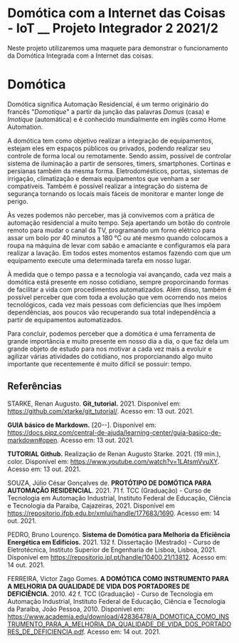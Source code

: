 # Domótica com a Internet das Coisas - IoT __ Projeto Integrador 2 2021/2

  Neste projeto utilizaremos uma maquete para demonstrar o funcionamento da Domótica Integrada com a Internet das coisas.

# Domótica


  Domótica significa Automação Residencial, é um termo originário do francês "_Domotique_" a partir da junção das palavras _Domus_ (casa) e _Imotique_ (automática) e é conhecido mundialmente em inglês como Home Automation.
   
   A domótica tem como objetivo realizar a integração de equipamentos, estejam eles em espaços públicos ou privados, podendo realizar seu controle de forma local ou remotamente. Sendo assim, possível de controlar sistema de iluminação a partir de sensores, timers, smartphones. Cortinas e persianas também da mesma forma. Eletrodomésticos, portas, sistemas de irrigação, climatização e demais equipamentos que venham a ser compatíveis. Também é possível realizar a integração do sistema de segurança tornando os locais mais fáceis de monitorar e manter longe de perigo.
 
  Às vezes podemos não perceber, mas já convivemos com a prática de automação residencial a muito tempo. Seja apertando um botão do controle remoto para mudar o canal da TV, programando um forno elétrico para assar um bolo por 40 minutos a 180 °C ou até mesmo quando colocamos a roupa na máquina de levar com sabão e amaciante e configuramos ela para realizar a lavação. Em todos estes momentos estamos fazendo com que um equipamento execute uma determinada tarefa em nosso lugar.
  
  À medida que o tempo passa e a tecnologia vai avançando, cada vez mais a domótica está presente em nosso cotidiano, sempre proporcinando formas de facilitar a vida com procedimentos automatizados. Além disso, também é possível perceber que com toda a evolução que vem ocorrendo nos meios tecnológicos, cada vez mais pessoas com deficiencias que lhes impõem dependências, aos poucos vão recuperando sua total independência a partir de equipamentos automatizados.
  
  Para concluir, podemos perceber que a domótica é uma ferramenta de grande importância e muito presente em nosso dia a dia, o que faz dela um grande objeto de estudo para nos motivar a cada vez mais a evoluir e agilizar várias atividades do cotidiano, nos proporcianando algo muito importante que recentemente é muito difícil se possuir: tempo.
  
 
## Referências


STARKE, Renan Augusto. **Git_tutorial.** 2021. Disponível em: <https://github.com/xtarke/git_tutorial/>. Acesso em: 13 out. 2021.

**GUIA básico de Markdown.** [20--]. Disponível em: <https://docs.pipz.com/central-de-ajuda/learning-center/guia-basico-de-markdown#open>. Acesso em: 13 out. 2021.

**TUTORIAL Github.** Realização de Renan Augusto Starke. 2021. (19 min.), color. Disponível em: <https://www.youtube.com/watch?v=1LAtsmVvuXY>. Acesso em: 13 out. 2021.

SOUZA, Júlio César Gonçalves de. **PROTÓTIPO DE DOMÓTICA PARA AUTOMAÇÃO RESIDENCIAL**. 2021. 71 f. TCC (Graduação) - Curso de Tecnologia em Automação Industrial, Instituto Federal de Educação, Ciência e Tecnologia da Paraíba, Cajazeiras, 2021. Disponível em <https://repositorio.ifpb.edu.br/xmlui/handle/177683/1690>. Acesso em: 14 out. 2021.

PEDRO, Bruno Lourenço. **Sistema de Domótica para Melhoria da Eficiência Energética em Edifícios.** 2021. 132 f. Dissertação (Mestrado) - Curso de Eletrotécnica, Instituto Superior de Engenharia de Lisboa, Lisboa, 2021. Disponível em <https://repositorio.ipl.pt/handle/10400.21/13812>. Acesso em: 14 out. 2021.

FERREIRA, Victor Zago Gomes. **A DOMÓTICA COMO INSTRUMENTO PARA A MELHORIA DA QUALIDADE DE VIDA DOS PORTADORES DE DEFICIÊNCIA.** 2010. 42 f. TCC (Graduação) - Curso de Tecnologia em Automação Industrial, Instituto Federal de Educação, Ciência e Tecnologia da Paraíba, João Pessoa, 2010. Disponível em: <https://www.academia.edu/download/42836478/A_DOMOTICA_COMO_INSTRUMENTO_PARA_A_MELHORIA_DA_QUALIDADE_DE_VIDA_DOS_PORTADORES_DE_DEFICIENCIA.pdf>. Acesso em: 14 out. 2021.
